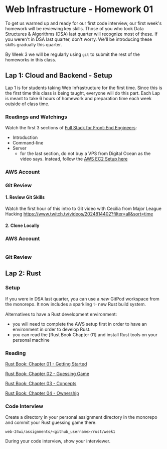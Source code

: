 # Web Infrastructure - Homework 01

To get us warmed up and ready for our first code interview, our first week's homework will be reviewing key skills. Those of you who took Data Structures & Algorithms (DSA) last quarter will recognize most of these. If you weren't in DSA last quarter, don't worry. We'll be introducing these skills gradually this quarter.

By Week 3 we will be regularly using `git` to submit the rest of the homeworks in this class.

## Lap 1: Cloud and Backend - Setup

Lap 1 is for students taking Web Infrastructure for the first time. Since this is the first time this class is being taught, everyone will do this part. Each Lap is meant to take 6 hours of homework and preparation time each week outside of class time.

### Readings and Watchings

Watch the first 3 sections of [Full Stack for Front-End Engineers](https://frontendmasters.com/courses/fullstack-v3/):
* Introduction
* Command-line
* Server
	* for the last section, do not buy a VPS from Digital Ocean as the video says. Instead, follow the [AWS EC2 Setup here](../AWS-EC2-Setup)

### AWS Account


### Git Review

#### 1. Review Git Skills
Watch the first hour of this intro to Git video with Cecilia from Major League Hacking
https://www.twitch.tv/videos/2024814402?filter=all&sort=time

#### 2. Clone Locally

### AWS Account
```
```

### Git Review


## Lap 2: Rust

### Setup

If you were in DSA last quarter, you can use a *new* GitPod workspace from the monorepo. It now includes a sparkling ✨ new Rust build system.

Alternatives to have a Rust development environment:
* you will need to complete the AWS setup first in order to have an environment in order to develop Rust.
* you can read the [Rust Book Chapter 01] and install Rust tools on your personal machine

### Reading

[Rust Book: Chapter 01 - Getting Started](https://rust-book.cs.brown.edu/ch01-00-getting-started.html)

[Rust Book: Chapter 02 - Guessing Game](https://rust-book.cs.brown.edu/ch02-00-guessing-game-tutorial.html)

[Rust Book: Chapter 03 - Concepts](https://rust-book.cs.brown.edu/ch03-00-common-programming-concepts.html)

[Rust Book: Chapter 04 - Ownership](https://rust-book.cs.brown.edu/ch04-00-understanding-ownership.html)

### Code Interview
Create a directory in your personal assignment directory in the monorepo and commit your Rust guessing game there.

```
web-24wi/assignments/<github_username>/rust/week1
```
During your code interview, show your interviewer.
